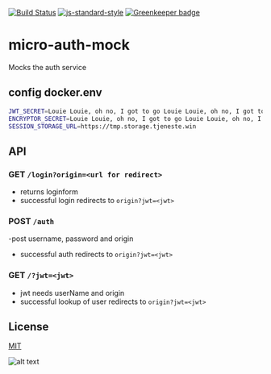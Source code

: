 [![Build Status](https://travis-ci.org/telemark/micro-auth-ldap.svg?branch=master)](https://travis-ci.org/telemark/micro-auth-ldap)
[![js-standard-style](https://img.shields.io/badge/code%20style-standard-brightgreen.svg?style=flat)](https://github.com/feross/standard)
[![Greenkeeper badge](https://badges.greenkeeper.io/telemark/micro-auth-ldap.svg)](https://greenkeeper.io/)

# micro-auth-mock

Mocks the auth service

## config docker.env

```bash
JWT_SECRET=Louie Louie, oh no, I got to go Louie Louie, oh no, I got to go
ENCRYPTOR_SECRET=Louie Louie, oh no, I got to go Louie Louie, oh no, I got to go
SESSION_STORAGE_URL=https://tmp.storage.tjeneste.win
```

## API

### GET ```/login?origin=<url for redirect>```

- returns loginform
- successful login redirects to ```origin?jwt=<jwt>```

### POST ```/auth```

-post username, password and origin
- successful auth redirects to ```origin?jwt=<jwt>```

### GET ```/?jwt=<jwt>```

- jwt needs userName and origin
- successful lookup of user redirects to ```origin?jwt=<jwt>```

## License

[MIT](LICENSE)

![alt text](https://robots.kebabstudios.party/micro-auth-mock.png "Robohash image of micro-auth-mock")

